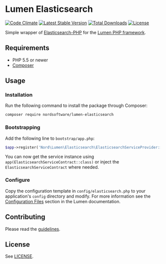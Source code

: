 # Lumen Elasticsearch

[![Code Climate](https://codeclimate.com/github/nordsoftware/lumen-elasticsearch/badges/gpa.svg)](https://codeclimate.com/github/nordsoftware/lumen-elasticsearch)
[![Latest Stable Version](https://poser.pugx.org/nordsoftware/lumen-elasticsearch/version)](https://packagist.org/packages/nordsoftware/lumen-elasticsearch)
[![Total Downloads](https://poser.pugx.org/nordsoftware/lumen-elasticsearch/downloads)](https://packagist.org/packages/nordsoftware/lumen-elasticsearch)
[![License](https://poser.pugx.org/nordsoftware/lumen-elasticsearch/license)](https://packagist.org/packages/nordsoftware/lumen-elasticsearch)

Simple wrapper of [Elasticsearch-PHP](https://github.com/elastic/elasticsearch-php) for the [Lumen PHP framework](http://lumen.laravel.com/).

## Requirements

- PHP 5.5 or newer
- [Composer](http://getcomposer.org)

## Usage

### Installation

Run the following command to install the package through Composer:

```sh
composer require nordsoftware/lumen-elasticsearch
```

### Bootstrapping

Add the following line to ```bootstrap/app.php```:

```php
$app->register('Nord\Lumen\Elasticsearch\ElasticsearchServiceProvider::class');
```

You can now get the service instance using ```app(ElasticsearchServiceContract::class)``` or inject the ```ElasticsearchServiceContract``` where needed.

### Configure

Copy the configuration template in `config/elasticsearch.php` to your application's `config` directory and modify.
For more information see the [Configuration Files](http://lumen.laravel.com/docs/configuration#configuration-files)
section in the Lumen documentation.

## Contributing

Please read the [guidelines](.github/CONTRIBUTING.md).

## License

See [LICENSE](LICENSE).
